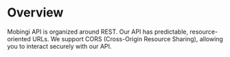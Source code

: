 # Overview

Mobingi API is organized around REST. Our API has predictable, resource-oriented URLs. We support CORS \(Cross-Origin Resource Sharing\), allowing you to interact securely with our API.

